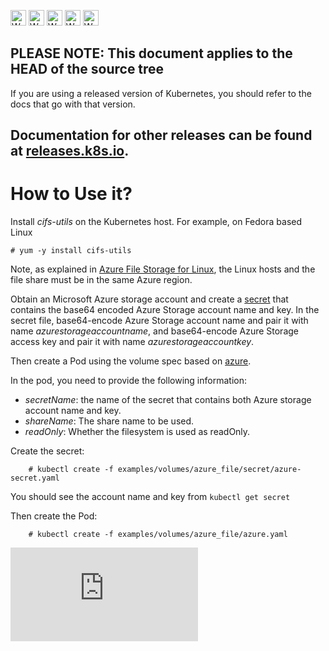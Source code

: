 <!-- BEGIN MUNGE: UNVERSIONED_WARNING -->

<!-- BEGIN STRIP_FOR_RELEASE -->

<img src="http://kubernetes.io/img/warning.png" alt="WARNING"
     width="25" height="25">
<img src="http://kubernetes.io/img/warning.png" alt="WARNING"
     width="25" height="25">
<img src="http://kubernetes.io/img/warning.png" alt="WARNING"
     width="25" height="25">
<img src="http://kubernetes.io/img/warning.png" alt="WARNING"
     width="25" height="25">
<img src="http://kubernetes.io/img/warning.png" alt="WARNING"
     width="25" height="25">

<h2>PLEASE NOTE: This document applies to the HEAD of the source tree</h2>

If you are using a released version of Kubernetes, you should
refer to the docs that go with that version.

Documentation for other releases can be found at
[releases.k8s.io](http://releases.k8s.io).
</strong>
--

<!-- END STRIP_FOR_RELEASE -->

<!-- END MUNGE: UNVERSIONED_WARNING -->

# How to Use it?

Install *cifs-utils* on the Kubernetes host. For example, on Fedora based Linux

    # yum -y install cifs-utils

Note, as explained in [Azure File Storage for Linux](https://azure.microsoft.com/en-us/documentation/articles/storage-how-to-use-files-linux/), the Linux hosts and the file share must be in the same Azure region.

Obtain an Microsoft Azure storage account and create a [secret](secret/azure-secret.yaml) that contains the base64 encoded Azure Storage account name and key. In the secret file, base64-encode Azure Storage account name and pair it with name *azurestorageaccountname*, and base64-encode Azure Storage access key and pair it with name *azurestorageaccountkey*.

Then create a Pod using the volume spec based on [azure](azure.yaml).

In the pod, you need to provide the following information:

- *secretName*:  the name of the secret that contains both Azure storage account name and key.
- *shareName*: The share name to be used.
- *readOnly*: Whether the filesystem is used as readOnly.

Create the secret:

```console
    # kubectl create -f examples/volumes/azure_file/secret/azure-secret.yaml
```

You should see the account name and key from `kubectl get secret`

Then create the Pod:

```console
    # kubectl create -f examples/volumes/azure_file/azure.yaml
```

<!-- BEGIN MUNGE: GENERATED_ANALYTICS -->
[![Analytics](https://kubernetes-site.appspot.com/UA-36037335-10/GitHub/examples/volumes/azure_file/README.md?pixel)]()
<!-- END MUNGE: GENERATED_ANALYTICS -->
